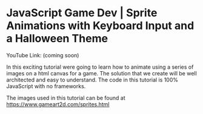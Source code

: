 # JavaScript Game Dev | Sprite Animations with Keyboard Input and a Halloween Theme

YouTube Link:
(coming soon)

In this exciting tutorial were going to learn how to animate using a series of images on a html canvas for a game. The solution that we create will be well architected and easy to understand.  The code in this tutorial is 100% JavaScript with no frameworks.

The images used in this tutorial can be found at 
https://www.gameart2d.com/sprites.html


